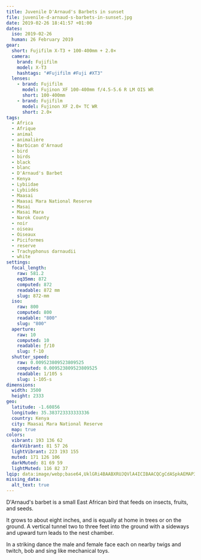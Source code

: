 ```yaml
---
title: Juvenile D'Arnaud's Barbets in sunset
file: juvenile-d-arnaud-s-barbets-in-sunset.jpg
date: 2019-02-26 18:41:57 +01:00
dates:
  iso: 2019-02-26
  human: 26 February 2019
gear:
  short: Fujifilm X-T3 + 100-400mm + 2.0×
  camera:
    brand: Fujifilm
    model: X-T3
    hashtags: "#Fujifilm #Fuji #XT3"
  lenses:
    - brand: Fujifilm
      model: Fujinon XF 100-400mm f/4.5-5.6 R LM OIS WR
      short: 100-400mm
    - brand: Fujifilm
      model: Fujinon XF 2.0× TC WR
      short: 2.0×
tags:
  - Africa
  - Afrique
  - animal
  - animalière
  - Barbican d'Arnaud
  - bird
  - birds
  - black
  - blanc
  - D'Arnaud's Barbet
  - Kenya
  - Lybiidae
  - Lybiidés
  - Maasai
  - Maasai Mara National Reserve
  - Masai
  - Masai Mara
  - Narok County
  - noir
  - oiseau
  - Oiseaux
  - Piciformes
  - reserve
  - Trachyphonus darnaudii
  - white
settings:
  focal_length:
    raw: 581.2
    eq35mm: 872
    computed: 872
    readable: 872 mm
    slug: 872-mm
  iso:
    raw: 800
    computed: 800
    readable: "800"
    slug: "800"
  aperture:
    raw: 10
    computed: 10
    readable: ƒ/10
    slug: f-10
  shutter_speed:
    raw: 0.009523809523809525
    computed: 0.009523809523809525
    readable: 1/105 s
    slug: 1-105-s
dimensions:
  width: 3500
  height: 2333
geo:
  latitude: -1.60856
  longitude: 35.383723333333336
  country: Kenya
  city: Maasai Mara National Reserve
  map: true
colors:
  vibrant: 193 136 62
  darkVibrant: 81 57 26
  lightVibrant: 223 193 155
  muted: 171 126 106
  darkMuted: 81 69 59
  lightMuted: 116 82 37
lqip: data:image/webp;base64,UklGRi4BAABXRUJQVlA4ICIBAACQCgCdASpkAEMAP3Gmxlk0v7+qLbiMY/AuCWUC5AJH2+kKBf+HUtSj14k5ZiId3zmVEBbkcwq3W6MQXmkSaph36xJv+BAKozwKoynyhhaMLdJf3Pz/WvGn9UVZ5AAA/uoUDMrH5JKvNYaTBtSY/InASTZdEYmvIhXzh7DrrA7wrTiuu8cJneJquUBCCFwle4GuuVDFuA9DmlSasVKp4KnIIYo5R6IkUCTz3ALZyrHgUMeBkUKlaqQ/dSalpZK2IAr3CuDg6FOEC+AMCQjTPyDeISXW3iFSu78FUPxwdxVy1pn/A+uzFHR0fkhQ9EsPUUjICFM5YFFyVedTGbZqmCGePgcefltqsXUPfmWJ4B5rHN4GLmYQpiQuJ8Nd+CQcdP4gAA==
missing_data:
  alt_text: true
---
```


D'Arnaud's barbet is a small East African bird that feeds on insects, fruits, and seeds.

It grows to about eight inches, and is equally at home in trees or on the ground. A vertical tunnel two to three feet into the ground with a sideways and upward turn leads to the nest chamber.

In a striking dance the male and female face each on nearby twigs and twitch, bob and sing like mechanical toys.
